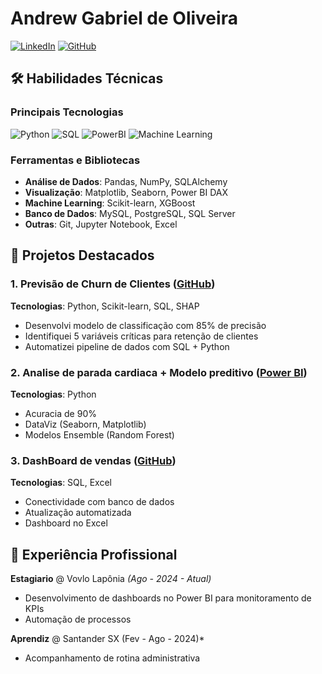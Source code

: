 # Andrew Gabriel de Oliveira

[![LinkedIn](https://img.shields.io/badge/LinkedIn-0077B5?style=for-the-badge&logo=linkedin&logoColor=white)](https://www.linkedin.com/in/seu-linkedin)
[![GitHub](https://img.shields.io/badge/GitHub-100000?style=for-the-badge&logo=github&logoColor=white)](https://github.com/seu-github)


## 🛠 Habilidades Técnicas

### **Principais Tecnologias**
![Python](https://img.shields.io/badge/Python-3776AB?style=for-the-badge&logo=python&logoColor=white)
![SQL](https://img.shields.io/badge/SQL-4479A1?style=for-the-badge&logo=postgresql&logoColor=white)
![PowerBI](https://img.shields.io/badge/Power_BI-F2C811?style=for-the-badge&logo=powerbi&logoColor=black)
![Machine Learning](https://img.shields.io/badge/Machine_Learning-01D277?style=for-the-badge&logo=scikitlearn&logoColor=white)

### **Ferramentas e Bibliotecas**
- **Análise de Dados**: Pandas, NumPy, SQLAlchemy
- **Visualização**: Matplotlib, Seaborn, Power BI DAX
- **Machine Learning**: Scikit-learn, XGBoost
- **Banco de Dados**: MySQL, PostgreSQL, SQL Server
- **Outras**: Git, Jupyter Notebook, Excel

## 📂 Projetos Destacados

### 1. Previsão de Churn de Clientes ([GitHub](https://github.com/seu-link))
**Tecnologias**: Python, Scikit-learn, SQL, SHAP  
- Desenvolvi modelo de classificação com 85% de precisão
- Identifiquei 5 variáveis críticas para retenção de clientes
- Automatizei pipeline de dados com SQL + Python

### 2. Analise de parada cardiaca + Modelo preditivo ([Power BI](https://exemplo.com))
**Tecnologias**: Python
- Acuracia de 90%
- DataViz (Seaborn, Matplotlib)
- Modelos Ensemble (Random Forest)

### 3. DashBoard de vendas ([GitHub](https://github.com/andrewgabr/DashBoard_vendas/tree/master))
**Tecnologias**: SQL, Excel
- Conectividade com banco de dados
- Atualização automatizada
- Dashboard no Excel

## 💼 Experiência Profissional

**Estagiario** @ Vovlo Lapônia *(Ago - 2024 - Atual)*  
- Desenvolvimento de dashboards no Power BI para monitoramento de KPIs
- Automação de processos

**Aprendiz** @ Santander SX (Fev - Ago - 2024)*  
- Acompanhamento de rotina administrativa


